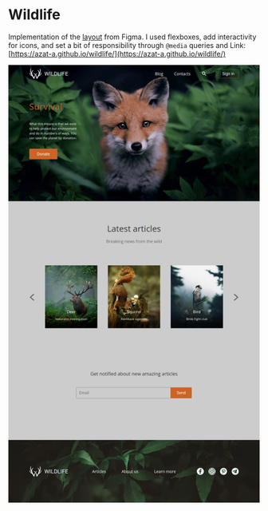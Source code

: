 # Wildlife
Implementation of the [layout](https://www.figma.com/file/pHliZKo5eqEvoboD3TzfQf/Wildlife-Copy-for-GitHub) from Figma. I used flexboxes, add interactivity for icons, and set a bit of responsibility through `@media` queries and 
Link: [https://azat-a.github.io/wildlife/](https://azat-a.github.io/wildlife/)

![Screenshot of Wildlife](https://raw.githubusercontent.com/azat-a/wildlife/main/wildlife-screenshot.png)
